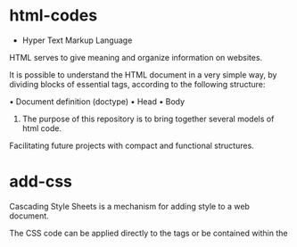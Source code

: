 # html-codes

- Hyper Text Markup Language 

HTML serves to give meaning and organize information on websites.

It is possible to understand the HTML document in a very simple way, by dividing blocks of essential tags, according to the following structure:

• Document definition (doctype)
• Head
• Body

1. The purpose of this repository is to bring together several models of html code.

Facilitating future projects with compact and functional structures.

# add-css

Cascading Style Sheets is a mechanism for adding style to a web document.

The CSS code can be applied directly to the tags or be contained within the <style> tags.

It is also possible, instead of placing the formatting inside the document, to create a link to a CSS file containing the styles.

The matching rules for CSS are called selectors, a style definition can be matched with a selector or a comma-separated group of selectors, a selector can match an element by:

- Element of type: element_name {style definition; }
- Type element with class: element_name.class_name {style definition; }
- All elements with the class: .class_name {style definition;}
- The element with the id: #id_of_element {style definition; }
- Group wedding: element_name_01, element_name_02, .class_name {style definition; }

# vercel

- Introduction to Vercel

​Vercel is a cloud platform for static sites and Serverless Functions that fits perfectly with your workflow. It enables developers to host Jamstack websites and web services that deploy instantly, scale automatically, and requires no supervision, all with no configuration.

# php

- Hypertext Preprocessor

PHP is a popular general-purpose scripting language that is especially suited to web development.

Fast, flexible and pragmatic, PHP powers everything from your blog to the most popular websites in the world.

# hyperlink

They allow us to link our documents to any other document (or other resource) we want. We can also link to specific parts of documents and we can make applications available at a simple web address.

Any web content can be converted into a link, so that when clicked (or otherwise activated) it will cause the browser to go to another address (URL).

# easyPHP webserver

EasyPHP Webserver turns your computer into a web server where you can host all your garage projects and see how they appear on the Internet. Although you cannot provide the same level of security for your applications as provided by professional hosting services.

- SQL database service

- Directory provided by the HTTP server and for saving files from your website.

# SQL 

- structured query language

Structured query language is the standard language of so-called Relational Databases, which in turn are databases structured in the form of columns and rows, also called tuples, with their data stored in tables.

Relational databases are currently the dominant solution in the market, in the same way that SQL is the standard language of this platform. It is a powerful, set-oriented technology and is the basis for manipulating relational data.

1. DML: Data Manipulation Language
2. DDL: Data Definition Language
3. DCL: Data Control Language
4. DTL: Data Transaction Language
